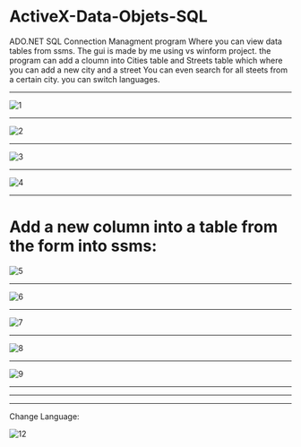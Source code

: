# ActiveX-Data-Objets-SQL
ADO.NET SQL Connection Managment program
Where you can view data tables from ssms.
The gui is made by me using vs winform project.
the program can add a cloumn into Cities table and Streets table which where you can add a new city and a street
You can even search for all steets from a certain city.
you can switch languages.
___________________________________________________________________________________________
![1](https://user-images.githubusercontent.com/80118008/127730308-4528d123-da30-4e43-b3ab-90d1c418117d.PNG)
___________________________________________________________________________________________
![2](https://user-images.githubusercontent.com/80118008/127730313-bea860be-f425-4297-a07e-3e0723af11ff.PNG)
___________________________________________________________________________________________
![3](https://user-images.githubusercontent.com/80118008/127730316-b350a14e-ada6-4e42-9de3-932b41949d87.PNG)
___________________________________________________________________________________________
![4](https://user-images.githubusercontent.com/80118008/127730317-a0d84e6c-6d11-41a5-901b-88941fe062fe.PNG)
___________________________________________________________________________________________
# Add a new column into a table from the form into ssms:
![5](https://user-images.githubusercontent.com/80118008/127730322-5a2a1a09-9bed-45bd-8a90-904198075f20.PNG)
___________________________________________________________________________________________
![6](https://user-images.githubusercontent.com/80118008/127730324-84f14efe-4dbb-4acd-9b26-f6e328e5d7aa.PNG)
___________________________________________________________________________________________
![7](https://user-images.githubusercontent.com/80118008/127730326-7a78c4a9-45d8-4963-a4cd-deb9ccb8eb69.PNG)
___________________________________________________________________________________________
![8](https://user-images.githubusercontent.com/80118008/127730335-944f9daa-0d7d-4617-b090-d2d66b863a00.PNG)
___________________________________________________________________________________________
![9](https://user-images.githubusercontent.com/80118008/127730337-8f3341ad-d7ef-4ee4-b721-38221557eed3.PNG)
___________________________________________________________________________________________

___________________________________________________________________________________________

___________________________________________________________________________________________
Change Language:

![12](https://user-images.githubusercontent.com/80118008/127730356-78d3a5a0-7a5d-4b43-b40f-d42f61560eff.PNG)

